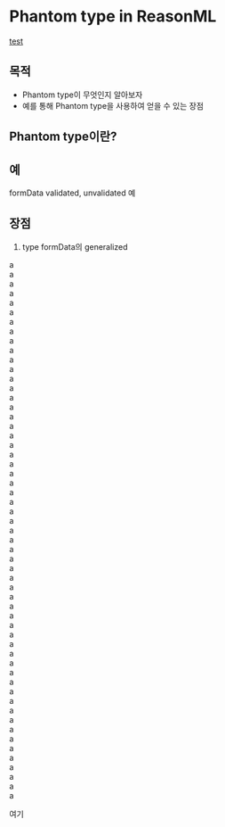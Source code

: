 # Phantom type in ReasonML
[test](#here)
## 목적
* Phantom type이 무엇인지 알아보자
* 예를 통해 Phantom type을 사용하여 얻을 수 있는 장점

## Phantom type이란?

## 예
formData validated, unvalidated 예

## 장점
1. type formData의 generalized

a<br />a<br />a<br />a<br />a<br />a<br />a<br />a<br />a<br />a<br />a<br />a<br />a<br />a<br />a<br />a<br />a<br />a<br />a<br />a<br />a<br />a<br />a<br />a<br />a<br />a<br />a<br />a<br />a<br />a<br />a<br />a<br />a<br />a<br />a<br />a<br />a<br />a<br />a<br />a<br />a<br />a<br />a<br />a<br />a<br />a<br />a<br />a<br />a<br />a<br />a<br />a<br />a<br />a<br />a<br />a<br />a<br />


<a name="here"></a>여기